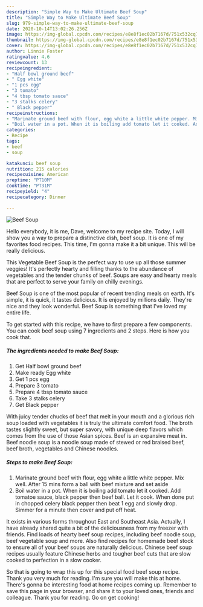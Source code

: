 ```yaml
---
description: "Simple Way to Make Ultimate Beef Soup"
title: "Simple Way to Make Ultimate Beef Soup"
slug: 979-simple-way-to-make-ultimate-beef-soup
date: 2020-10-14T13:02:26.256Z
image: https://img-global.cpcdn.com/recipes/e8e8f1ec02b7167d/751x532cq70/beef-soup-recipe-main-photo.jpg
thumbnail: https://img-global.cpcdn.com/recipes/e8e8f1ec02b7167d/751x532cq70/beef-soup-recipe-main-photo.jpg
cover: https://img-global.cpcdn.com/recipes/e8e8f1ec02b7167d/751x532cq70/beef-soup-recipe-main-photo.jpg
author: Linnie Foster
ratingvalue: 4.6
reviewcount: 13
recipeingredient:
- "Half bowl ground beef"
- " Egg white"
- "1 pcs egg"
- "3 tomato"
- "4 tbsp tomato sauce"
- "3 stalks celery"
- " Black pepper"
recipeinstructions:
- "Marinate ground beef with flour, egg white a little white pepper. Mix well. After 15 mins form a ball with beef mixture and set aside"
- "Boil water in a pot. When it is boiling add tomato let it cooked. Add tomatoe sauce, black pepper then beef ball. Let it cook. When done put in chopped celery black pepper then beat 1 egg and slowly drop. Simmer for a minute then cover and put off heat."
categories:
- Recipe
tags:
- beef
- soup

katakunci: beef soup 
nutrition: 215 calories
recipecuisine: American
preptime: "PT10M"
cooktime: "PT31M"
recipeyield: "4"
recipecategory: Dinner

---
```



![Beef Soup](https://img-global.cpcdn.com/recipes/e8e8f1ec02b7167d/751x532cq70/beef-soup-recipe-main-photo.jpg)

Hello everybody, it is me, Dave, welcome to my recipe site. Today, I will show you a way to prepare a distinctive dish, beef soup. It is one of my favorites food recipes. This time, I'm gonna make it a bit unique. This will be really delicious.

This Vegetable Beef Soup is the perfect way to use up all those summer veggies! It&#39;s perfectly hearty and filling thanks to the abundance of vegetables and the tender chunks of beef. Soups are easy and hearty meals that are perfect to serve your family on chilly evenings.

Beef Soup is one of the most popular of recent trending meals on earth. It's simple, it is quick, it tastes delicious. It is enjoyed by millions daily. They're nice and they look wonderful. Beef Soup is something that I've loved my entire life.


To get started with this recipe, we have to first prepare a few components. You can cook beef soup using 7 ingredients and 2 steps. Here is how you cook that.

<!--inarticleads1-->

##### The ingredients needed to make Beef Soup:

1. Get Half bowl ground beef
1. Make ready  Egg white
1. Get 1 pcs egg
1. Prepare 3 tomato
1. Prepare 4 tbsp tomato sauce
1. Take 3 stalks celery
1. Get  Black pepper


With juicy tender chucks of beef that melt in your mouth and a glorious rich soup loaded with vegetables it is truly the ultimate comfort food. The broth tastes slightly sweet, but super savory, with unique deep flavors which comes from the use of those Asian spices. Beef is an expansive meat in. Beef noodle soup is a noodle soup made of stewed or red braised beef, beef broth, vegetables and Chinese noodles. 

<!--inarticleads2-->

##### Steps to make Beef Soup:

1. Marinate ground beef with flour, egg white a little white pepper. Mix well. After 15 mins form a ball with beef mixture and set aside
1. Boil water in a pot. When it is boiling add tomato let it cooked. Add tomatoe sauce, black pepper then beef ball. Let it cook. When done put in chopped celery black pepper then beat 1 egg and slowly drop. Simmer for a minute then cover and put off heat.


It exists in various forms throughout East and Southeast Asia. Actually, I have already shared quite a bit of the deliciousness from my freezer with friends. Find loads of hearty beef soup recipes, including beef noodle soup, beef vegetable soup and more. Also find recipes for homemade beef stock to ensure all of your beef soups are naturally delicious. Chinese beef soup recipes usually feature Chinese herbs and tougher beef cuts that are slow cooked to perfection in a slow cooker. 

So that is going to wrap this up for this special food beef soup recipe. Thank you very much for reading. I'm sure you will make this at home. There's gonna be interesting food at home recipes coming up. Remember to save this page in your browser, and share it to your loved ones, friends and colleague. Thank you for reading. Go on get cooking!
